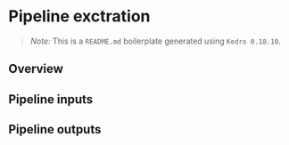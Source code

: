 # Pipeline exctration

> *Note:* This is a `README.md` boilerplate generated using `Kedro 0.18.10`.

## Overview

<!---
Please describe your modular pipeline here.
-->

## Pipeline inputs

<!---
The list of pipeline inputs.
-->

## Pipeline outputs

<!---
The list of pipeline outputs.
-->
